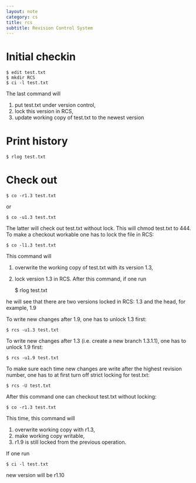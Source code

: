 ```yaml
---
layout: note
category: cs
title: rcs
subtitle: Revision Control System
---
```


Initial checkin
===============

    $ edit test.txt
    $ mkdir RCS
    $ ci -l test.txt

The last command will 

1. put test.txt under version control, 
2. lock this version in RCS,
3. update working copy of test.txt to the newest version


Print history
=============

    $ rlog test.txt

Check out
=========

    $ co -r1.3 test.txt

or

    $ co -u1.3 test.txt

The latter will check out test.txt without lock. This will chmod test.txt to
444. To make a checkout workable one has to lock the file in RCS:

    $ co -l1.3 test.txt

This command will 

1. overwrite the working copy of test.txt with its version 1.3,
2. lock version 1.3 in RCS. After this command, if one run

    $ rlog test.txt

he will see that there are two versions locked in RCS: 1.3 and the head, for
example, 1.9

To write new changes after 1.9, one has to unlock 1.3 first:

    $ rcs -u1.3 test.txt

To write new changes after 1.3 (i.e. create a new branch 1.3.1.1), one has to
unlock 1.9 first:

    $ rcs -u1.9 test.txt

To make sure each time new changes are write after the highest revision
number, one has to at first turn off strict locking for test.txt:

    $ rcs -U test.txt

After this command one can checkout test.txt without locking:

    $ co -r1.3 test.txt

This time, this command will 

1. overwrite working copy with r1.3, 
2. make working copy writable, 
3. r1.9 is still locked from the previous operation. 

If one run

    $ ci -l test.txt

new version will be r1.10
